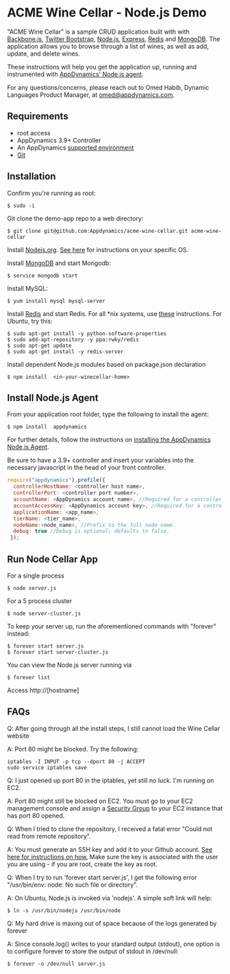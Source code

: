ACME Wine Cellar - Node.js Demo
=============

"ACME Wine Cellar" is a sample CRUD application built with with [Backbone.js](http://backbonejs.org/), [Twitter Bootstrap](http://getbootstrap.com/), [Node.js](http://nodejs.org/), [Express](http://expressjs.com/), [Redis](http://redis.io/) and [MongoDB](https://www.mongodb.org/). The application allows you to browse through a list of wines, as well as add, update, and delete wines.

These instructions will help you get the application up, running and instrumented with [AppDynamics' Node.js agent](). 

For any questions/concerns, please reach out to Omed Habib, Dynamic Languages Product Manager, at omed@appdynamics.com.

Requirements
-----------------
* root access
* AppDynamics 3.9+ Controller
* An AppDynamics [supported environment](http://docs.appdynamics.com/display/PRO14S/Supported+Environments+and+Versions+for+Node.js)
* [Git](http://git-scm.com/)


Installation
-----------------

Confirm you're running as root:

    $ sudo -i

Git clone the demo-app repo to a web directory:

    $ git clone git@github.com:Appdynamics/acme-wine-cellar.git acme-wine-cellar


Install [Nodejs.org](http://nodejs.org/download/). [See here](https://github.com/joyent/node/wiki/Installing-Node.js-via-package-manager) for instructions on your specific OS. 

Install [MongoDB](http://docs.mongodb.org/manual/installation/) and start Mongodb:

    $ service mongodb start

Install MySQL:

    $ yum install mysql mysql-server

Install [Redis](http://redis.io/download) and start Redis. For all *nix systems, use [these](http://redis.io/download) instructions. For Ubuntu, try this:

    $ sudo apt-get install -y python-software-properties
    $ sudo add-apt-repository -y ppa:rwky/redis
    $ sudo apt-get update
    $ sudo apt-get install -y redis-server

Install dependent Node.js modules based on package.json declaration

    $ npm install  <in-your-winecellar-home>

Install Node.js Agent
-----------------

From your application root folder, type the following to install the agent:

    $ npm install  appdynamics

For further details, follow the instructions on [installing the AppDynamics Node.js Agent](http://docs.appdynamics.com/display/PRO14S/Install+the+App+Agent+for+Node.js).

Be sure to have a 3.9+ controller and insert your variables into the necessary javascript in the head of your front controller. 

```javascript
require("appdynamics").profile({
  controllerHostName: <controller host name>,
  controllerPort: <controller port number>,
  accountName: <AppDynamics account name>, //Required for a controller running in multi-tenant mode.
  accountAccessKey: <AppDynamics account key>, //Required for a controller running in multi-tenant mode.
  applicationName: <app_name>,
  tierName: <tier_name>,
  nodeName:<node_name>, //Prefix to the full node name.
  debug: true //Debug is optional; defaults to false.
 });

```

Run Node Cellar App
-----------------

For a single process

    $ node server.js
    
For a 5 process cluster

    $ node server-cluster.js

To keep your server up, run the aforementioned commands with "forever" instead:

    $ forever start server.js
    $ forever start server-cluster.js
    
You can view the Node.js server running via

    $ forever list

Access http://[hostname]

FAQs
-----------------

Q: After going through all the install steps, I still cannot load the Wine Cellar website

A: Port 80 might be blocked. Try the following:

    iptables -I INPUT -p tcp --dport 80 -j ACCEPT
    sudo service iptables save
    
Q: I just opened up port 80 in the iptables, yet still no luck. I'm running on EC2. 

A: Port 80 might still be blocked on EC2. You must go to your EC2 management console and assign a [Security Group](http://docs.aws.amazon.com/AWSEC2/latest/UserGuide/using-network-security.html) to your EC2 instance that has port 80 opened. 

Q: When I tried to clone the repository, I received a fatal error "Could not read from remote repository". 

A: You must generate an SSH key and add it to your Github account. [See here for instructions on how.](https://help.github.com/articles/generating-ssh-keys)  Make sure the key is associated with the user you are using - if you are root, create the key as root.


Q: When I try to run 'forever start server.js', I get the following error "/usr/bin/env: node: No such file or directory".

A: On Ubuntu, Node.js is invoked via 'nodejs'. A simple soft link will help:

    $ ln -s /usr/bin/nodejs /usr/bin/node

Q: My hard drive is maxing out of space because of the logs generated by forever

A: Since console.log() writes to your standard output (stdout), one option is to configure forever to store the output of stdout in /dev/null:

    $ forever -o /dev/null server.js



